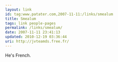 ```yaml
---
layout: link
id: tag:www.patater.com,2007-11-11:/links/smealum
title: Smealum
tags: link people-pages
permalink: /links/smealum/
date: 2007-11-11 23:41:13
updated: 2010-12-19 03:36:44
uri: http://jvteamds.free.fr/
---
```

He's French.
